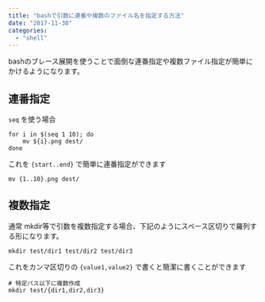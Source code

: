 ```yaml
---
title: "bashで引数に連番や複数のファイル名を指定する方法"
date: "2017-11-30"
categories: 
  - "shell"
---
```


bashのブレース展開を使うことで面倒な連番指定や複数ファイル指定が簡単にかけるようになります。

## 連番指定

`seq` を使う場合　　

```
for i in $(seq 1 10); do
    mv ${i}.png dest/
done
```

これを `{start..end}` で簡単に連番指定ができます

```
mv {1..10}.png dest/
```

## 複数指定

通常 mkdir等で引数を複数指定する場合、下記のようにスペース区切りで羅列する形になります。

```
mkdir test/dir1 test/dir2 test/dir3
```

これをカンマ区切りの `{value1,value2}` で書くと簡潔に書くことができます

```
# 特定パス以下に複数作成
mkdir test/{dir1,dir2,dir3}
```
